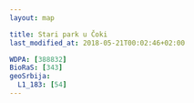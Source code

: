 ```yaml
---
layout: map

title: Stari park u Čoki
last_modified_at: 2018-05-21T00:02:46+02:00

WDPA: [388832]
BioRaS: [343]
geoSrbija:
  L1_183: [54]
---
```

